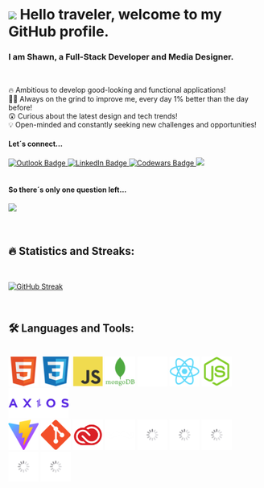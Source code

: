 <div>
  <div align="right">
    <img src="https://komarev.com/ghpvc/?username=Cyber-SW&style=flat-square&color=blue" alt=""/>
  </div> 
  <h1>
    <img src="https://media.giphy.com/media/hvRJCLFzcasrR4ia7z/giphy.gif" width="40px"/> 
    Hello traveler, welcome to my GitHub profile.
  </h1>
  
  <h3>
    I am Shawn, a Full-Stack Developer and Media Designer.
  </h3>
  
  </br>
  
  <p>
    🔥 Ambitious to develop good-looking and functional applications! </br>
    💪🏽 Always on the grind to improve me, every day 1% better than the day before! </br>
    😲 Curious about the latest design and tech trends! </br>
    💡 Open-minded and constantly seeking new challenges and opportunities!
  </p>
  
  <h4>
    Let´s connect...
  </h4>

  <div id="badges">
    <a href="mailto:woltersh@oulook.de">
      <img src="https://img.shields.io/badge/Microsoft%20Outlook-0078D4.svg?style=for-the-badge&logo=Microsoft-Outlook&logoColor=white" alt="Outlook Badge"/>
    </a>
    <a href="https://www.linkedin.com/in/shawn-wolter-93a263195/" target="blank">
      <img src="https://img.shields.io/badge/LinkedIn-blue?style=for-the-badge&logo=linkedin&logoColor=white" alt="LinkedIn Badge"/>
    </a>
    <a href="https://www.codewars.com/users/Cyber-SW" target="blank">
      <img src="https://img.shields.io/badge/Codewars-B1361E.svg?style=for-the-badge&logo=Codewars&logoColor=white" alt="Codewars Badge"/>
    </a>
    <a href="https://cyber-sw.site/" target="blank">
      <img src="https://img.shields.io/badge/My Portfolio-f07900?style=for-the-badge&logo=GitBook&logoColor=ffffff"/>
    </a>
  </div>

  </br>
  
  <div>
  <h4>So there´s only one question left...</h4>
    <img src="https://media3.giphy.com/media/L3bj6t3opdeNddYCyl/giphy.gif" width="560px"/>
  </div>
</div>

</br>
</br>

<h2>🔥 Statistics and Streaks:</h2>

</br>

[![GitHub Streak](https://streak-stats.demolab.com?user=Cyber-SW&theme=rising-sun&card_width=560)](https://git.io/streak-stats)

</br>

<h2>🛠 Languages and Tools:</h2>

</br>

<div>
  <img src="https://github.com/devicons/devicon/blob/master/icons/html5/html5-original.svg" alt="Html5 Icon" width="60px"/>
  <img src="https://github.com/devicons/devicon/blob/master/icons/css3/css3-original.svg" alt="CSS Icon" width="60px"/>
  <img src="https://github.com/devicons/devicon/blob/master/icons/javascript/javascript-original.svg" alt="JS Icon" width="60px"/>

  <img src="https://github.com/devicons/devicon/blob/master/icons/mongodb/mongodb-plain-wordmark.svg" alt="MongoDB Icon" width="60px"/>
  <img src="./express.png" alt="Express Icon" width="60px"/>
  <img src="https://github.com/devicons/devicon/blob/master/icons/react/react-original.svg" alt="React Icon" width="60px"/>
  <img src="https://github.com/devicons/devicon/blob/master/icons/nodejs/nodejs-original.svg" alt="Nodejs Icon" width="60px"/>
  <img src="./axios.png" alt="Axios Icon" width="120px"/>
  
  </br>
  
  <img src="./vite-js-logo.svg" alt="Vite Icon" width="60px"/>
  <img src="https://github.com/devicons/devicon/blob/master/icons/git/git-original.svg" alt="Git Icon" width="60px"/>
  <img src="./Creative_Cloud.png" alt="CC Icon" width="60px"/>
  <img src="./handlebars.png" alt="loading skill" width="60px"/>
  <img src="./loading-gif.gif" alt="loading skill" width="60px"/>
  <img src="./loading-gif.gif" alt="loading skill" width="60px"/>
  <img src="./loading-gif.gif" alt="loading skill" width="60px"/>
  <img src="./loading-gif.gif" alt="loading skill" width="60px"/>
  <img src="./loading-gif.gif" alt="loading skill" width="60px"/>
</div>

</br>
</br>
